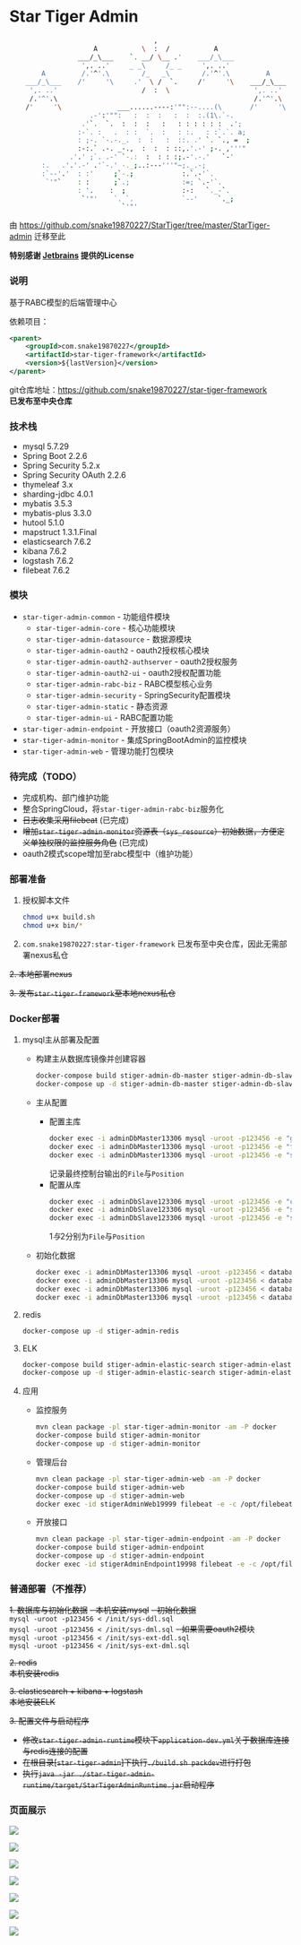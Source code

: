 # Star Tiger Admin
```bash
                                    ,
                     A           \  :  /           A
                 ___/_\___    `. __/ \__ .'    ___/_\___
                  ',. ..'     _ _\     /_ _     ',. ..'
        A         /.'^'.\        /_   _\        /.'^'.\         A
    ___/_\___    /'     '\     .'  \ /  `.     /'     '\    ___/_\___
     ',. ..'                     /  :  \                     ',. ..'
     /.'^'.\                                                 /.'^'.\
    /'     '\              ___......----:'"":--....(\       /'     '\
                    .-':'"":   :  :  :   :  :  :.(1\.`-.
                  .'`.  `.  :  :  :   :   : : : : : :  .';
                 :-`. :   .  : :  `.  :   : :.   : :`.`. a;
                 : ;-. `-.-._.  :  :   :  ::. .' `. `., =  ;
                 :-:.` .-. _-.,  :  :  : ::,.'.-' ;-. ,'''"
               .'.' ;`. .-' `-.:  :  : : :;.-'.-.'   `-'
        :.   .'.'.-' .'`-.' -._;..:---'''"~;._.-;
        :`--'.'  : :'     ;`-.;            :.`.-'`.
         `'"`    : :      ;`.;             :=; `.-'`.
                 : '.    :  ;              :-:   `._-`.
                  `'"'    `. `.            `--'     `._;
                            `'"'
```
由 https://github.com/snake19870227/StarTiger/tree/master/StarTiger-admin 迁移至此  

**特别感谢 [Jetbrains](https://www.jetbrains.com/?from=StarTiger) 提供的License**  

### 说明
基于RABC模型的后端管理中心

依赖项目：
```xml
<parent>
    <groupId>com.snake19870227</groupId>
    <artifactId>star-tiger-framework</artifactId>
    <version>${lastVersion}</version>
</parent>
```
git仓库地址：https://github.com/snake19870227/star-tiger-framework  
**已发布至中央仓库**

### 技术栈
- mysql 5.7.29
- Spring Boot 2.2.6
- Spring Security 5.2.x
- Spring Security OAuth 2.2.6
- thymeleaf 3.x
- sharding-jdbc 4.0.1
- mybatis 3.5.3
- mybatis-plus 3.3.0
- hutool 5.1.0
- mapstruct 1.3.1.Final
- elasticsearch 7.6.2
- kibana 7.6.2
- logstash 7.6.2
- filebeat 7.6.2

### 模块
- `star-tiger-admin-common` - 功能组件模块
    - `star-tiger-admin-core` - 核心功能模块
    - `star-tiger-admin-datasource` - 数据源模块
    - `star-tiger-admin-oauth2` - oauth2授权核心模块
    - `star-tiger-admin-oauth2-authserver` - oauth2授权服务
    - `star-tiger-admin-oauth2-ui` - oauth2授权配置功能
    - `star-tiger-admin-rabc-biz` - RABC模型核心业务
    - `star-tiger-admin-security` - SpringSecurity配置模块
    - `star-tiger-admin-static` - 静态资源
    - `star-tiger-admin-ui` - RABC配置功能
- `star-tiger-admin-endpoint` - 开放接口（oauth2资源服务）
- `star-tiger-admin-monitor` - 集成SpringBootAdmin的监控模块
- `star-tiger-admin-web` - 管理功能打包模块

### 待完成（TODO）
- 完成机构、部门维护功能
- 整合SpringCloud，将`star-tiger-admin-rabc-biz`服务化
- ~~日志收集采用filebeat~~ (已完成)
- ~~增加`star-tiger-admin-monitor`资源表（`sys_resource`）初始数据，方便定义单独权限的监控服务角色~~ (已完成)
- oauth2模式scope增加至rabc模型中（维护功能）

### 部署准备
1. 授权脚本文件
    ```bash
    chmod u+x build.sh
    chmod u+x bin/*
    ```

2. `com.snake19870227:star-tiger-framework` 已发布至中央仓库，因此无需部署nexus私仓

~~2. 本地部署nexus~~  

~~3. 发布`star-tiger-framework`至本地nexus私仓~~

### Docker部署
1. mysql主从部署及配置

    - 构建主从数据库镜像并创建容器
        ```bash
        docker-compose build stiger-admin-db-master stiger-admin-db-slave1
        docker-compose up -d stiger-admin-db-master stiger-admin-db-slave1
        ```
    
    - 主从配置
        - 配置主库
            ```bash
            docker exec -i adminDbMaster13306 mysql -uroot -p123456 -e "grant replication slave on *.* to 'slaver'@'%' identified by '123456'"
            docker exec -i adminDbMaster13306 mysql -uroot -p123456 -e "flush privileges"
            docker exec -i adminDbMaster13306 mysql -uroot -p123456 -e "show master status\G"
            ```
            记录最终控制台输出的`File`与`Position`
        - 配置从库
            ```bash
            docker exec -i adminDbSlave123306 mysql -uroot -p123456 -e "change master to master_host='adminDbMaster13306', master_user='slaver', master_password='123456', master_port=3306, master_log_file='$1', master_log_pos=$2, master_connect_retry=30"
            docker exec -i adminDbSlave123306 mysql -uroot -p123456 -e "start slave"
            docker exec -i adminDbSlave123306 mysql -uroot -p123456 -e "show slave status\G"
            ```
            $1与$2分别为`File`与`Position`
    
    - 初始化数据
        ```bash
        docker exec -i adminDbMaster13306 mysql -uroot -p123456 < database/sql/sys-ddl.sql
        docker exec -i adminDbMaster13306 mysql -uroot -p123456 < database/sql/sys-dml.sql
        docker exec -i adminDbMaster13306 mysql -uroot -p123456 < database/sql/sys-ext-ddl.sql
        docker exec -i adminDbMaster13306 mysql -uroot -p123456 < database/sql/sys-ext-dml.sql
        ```
    
2. redis
    ```bash
    docker-compose up -d stiger-admin-redis
    ```
3. ELK
    ```bash
    docker-compose build stiger-admin-elastic-search stiger-admin-elastic-kibana stiger-admin-elastic-logstash
    docker-compose up -d stiger-admin-elastic-search stiger-admin-elastic-kibana stiger-admin-elastic-logstash
    ```
4. 应用
    - 监控服务
        ```bash
        mvn clean package -pl star-tiger-admin-monitor -am -P docker
        docker-compose build stiger-admin-monitor
        docker-compose up -d stiger-admin-monitor
        ```
    - 管理后台
        ```bash
        mvn clean package -pl star-tiger-admin-web -am -P docker
        docker-compose build stiger-admin-web
        docker-compose up -d stiger-admin-web
        docker exec -id stigerAdminWeb19999 filebeat -e -c /opt/filebeat.yml
        ```
    - 开放接口
        ```bash
        mvn clean package -pl star-tiger-admin-endpoint -am -P docker
        docker-compose build stiger-admin-endpoint
        docker-compose up -d stiger-admin-endpoint
        docker exec -id stigerAdminEndpoint19998 filebeat -e -c /opt/filebeat.yml
        ```

### 普通部署（不推荐）
~~1. 数据库与初始化数据~~
    ~~- 本机安装mysql~~
    ~~- 初始化数据~~  
        `mysql -uroot -p123456 < /init/sys-ddl.sql`  
        `mysql -uroot -p123456 < /init/sys-dml.sql`
    ~~- 如果需要oauth2模块~~  
        `mysql -uroot -p123456 < /init/sys-ext-ddl.sql`  
        `mysql -uroot -p123456 < /init/sys-ext-dml.sql`

~~2. redis~~  
   ~~本机安装redis~~
   
~~3. elasticsearch + kibana + logstash~~  
   ~~本地安装ELK~~

~~3. 配置文件与启动程序~~
   - ~~修改`star-tiger-admin-runtime`模块下`application-dev.yml`关于数据库连接与redis连接的配置~~
   - ~~在根目录[`star-tiger-admin`]下执行`./build.sh packdev`进行打包~~
   - ~~执行`java -jar ./star-tiger-admin-runtime/target/StarTigerAdminRuntime.jar`启动程序~~

### 页面展示
![](assets/img/show1.png)
  
![](assets/img/show2.png)
  
![](assets/img/show3.png)
  
![](assets/img/show4.png)
  
![](assets/img/show5.png)
  
![](assets/img/show6.png)
  
![](assets/img/show7.png)
  
